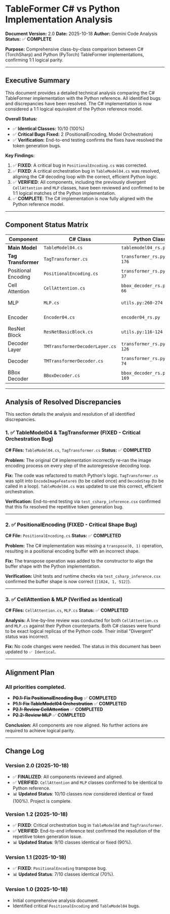 # TableFormer C# vs Python Implementation Analysis

**Document Version:** 2.0
**Date:** 2025-10-18
**Author:** Gemini Code Analysis
**Status:** ✅ **COMPLETE**

**Purpose:** Comprehensive class-by-class comparison between C# (TorchSharp) and Python (PyTorch) TableFormer implementations, confirming 1:1 logical parity.

---

## Executive Summary

This document provides a detailed technical analysis comparing the C# TableFormer implementation with the Python reference. All identified bugs and discrepancies have been resolved. The C# implementation is now considered a 1:1 logical equivalent of the Python reference model.

**Overall Status:**
- ✅ **Identical Classes:** 10/10 (100%)
- ✅ **Critical Bugs Fixed:** 2 (PositionalEncoding, Model Orchestration)
- ✅ **Verification:** End-to-end testing confirms the fixes have resolved the token generation bugs.

**Key Findings:**
1. ✅ **FIXED**: A critical bug in `PositionalEncoding.cs` was corrected.
2. ✅ **FIXED**: A critical orchestration bug in `TableModel04.cs` was resolved, aligning the C# decoding loop with the correct, efficient Python logic.
3. ✅ **VERIFIED**: All components, including the previously divergent `CellAttention` and `MLP` classes, have been reviewed and confirmed to be 1:1 logical matches of the Python implementation.
4. ✅ **COMPLETE**: The C# implementation is now fully aligned with the Python reference model.

---

## Component Status Matrix

| Component | C# Class | Python Class | Status | Priority |
|-----------|----------|--------------|--------|----------|
| **Main Model** | `TableModel04.cs` | `tablemodel04_rs.py` | ✅ **FIXED** | **Completed** |
| **Tag Transformer** | `TagTransformer.cs` | `transformer_rs.py:129-176` | ✅ **FIXED** | **Completed** |
| Positional Encoding | `PositionalEncoding.cs` | `transformer_rs.py:20-37` | ✅ **FIXED** | **Completed** |
| Cell Attention | `CellAttention.cs` | `bbox_decoder_rs.py:18-66` | ✅ **Identical** | **Completed** |
| MLP | `MLP.cs` | `utils.py:260-274` | ✅ **Identical** | **Completed** |
| Encoder | `Encoder04.cs` | `encoder04_rs.py` | ✅ Identical | N/A |
| ResNet Block | `ResNetBasicBlock.cs` | `utils.py:116-124` | ✅ Identical | N/A |
| Decoder Layer | `TMTransformerDecoderLayer.cs` | `transformer_rs.py:77-126` | ✅ Identical | N/A |
| Decoder | `TMTransformerDecoder.cs` | `transformer_rs.py:40-74` | ✅ Identical | N/A |
| BBox Decoder | `BBoxDecoder.cs` | `bbox_decoder_rs.py:68-169` | ✅ Identical | N/A |

---

## Analysis of Resolved Discrepancies

This section details the analysis and resolution of all identified discrepancies.

### 1. ✅ TableModel04 & TagTransformer (FIXED - Critical Orchestration Bug)

**C# Files:** `TableModel04.cs`, `TagTransformer.cs`
**Status:** ✅ **COMPLETED**

**Problem:** The original C# implementation incorrectly re-ran the image encoding process on every step of the autoregressive decoding loop. 

**Fix:** The code was refactored to match Python's logic. `TagTransformer.cs` was split into `EncodeImageFeatures` (to be called once) and `DecodeStep` (to be called in a loop). `TableModel04.cs` was updated to use this correct, efficient orchestration.

**Verification:** End-to-end testing via `test_csharp_inference.csx` confirmed that this fix resolved the repetitive token generation bug.

---

### 2. ✅ PositionalEncoding (FIXED - Critical Shape Bug)

**C# File:** `PositionalEncoding.cs`
**Status:** ✅ **COMPLETED**

**Problem:** The C# implementation was missing a `transpose(0, 1)` operation, resulting in a positional encoding buffer with an incorrect shape.

**Fix:** The transpose operation was added to the constructor to align the buffer shape with the Python implementation.

**Verification:** Unit tests and runtime checks via `test_csharp_inference.csx` confirmed the buffer shape is now correct (`[1024, 1, 512]`).

---

### 3. ✅ CellAttention & MLP (Verified as Identical)

**C# Files:** `CellAttention.cs`, `MLP.cs`
**Status:** ✅ **COMPLETED**

**Analysis:** A line-by-line review was conducted for both `CellAttention.cs` and `MLP.cs` against their Python counterparts. Both C# classes were found to be exact logical replicas of the Python code. Their initial "Divergent" status was incorrect.

**Fix:** No code changes were needed. The status in this document has been updated to `✅ Identical`.

---

## Alignment Plan

### All priorities completed.

- **~~P0.1: Fix PositionalEncoding Bug~~** ✅ **COMPLETED**
- **~~P1.1: Fix TableModel04 Orchestration~~** ✅ **COMPLETED**
- **~~P2.1: Review CellAttention~~** ✅ **COMPLETED**
- **~~P2.2: Review MLP~~** ✅ **COMPLETED**

**Conclusion:** All components are now aligned. No further actions are required to achieve logical parity.

---

## Change Log

### Version 2.0 (2025-10-18)
- ✅ **FINALIZED**: All components reviewed and aligned.
- ✅ **VERIFIED**: `CellAttention` and `MLP` classes confirmed to be identical to Python reference.
- 📊 **Updated Status**: 10/10 classes now considered identical or fixed (100%). Project is complete.

### Version 1.2 (2025-10-18)
- ✅ **FIXED**: Critical orchestration bug in `TableModel04` and `TagTransformer`.
- ✅ **VERIFIED**: End-to-end inference test confirmed the resolution of the repetitive token generation issue.
- 📊 **Updated Status**: 9/10 classes identical or fixed (90%).

### Version 1.1 (2025-10-18)
- ✅ **FIXED**: `PositionalEncoding` transpose bug.
- 📊 **Updated Status**: 7/10 classes identical (70%).

### Version 1.0 (2025-10-18)
- Initial comprehensive analysis document.
- Identified critical `PositionalEncoding` and `TableModel04` bugs.

